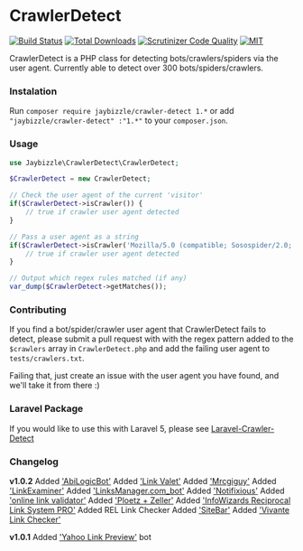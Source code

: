 CrawlerDetect
=======
[![Build Status](https://img.shields.io/travis/JayBizzle/Crawler-Detect.svg?style=flat-square)](https://travis-ci.org/JayBizzle/Crawler-Detect) [![Total Downloads](https://img.shields.io/packagist/dt/JayBizzle/Crawler-Detect.svg?style=flat-square)](https://packagist.org/packages/jaybizzle/crawler-detect)
[![Scrutinizer Code Quality](https://img.shields.io/scrutinizer/g/JayBizzle/Crawler-Detect.svg?style=flat-square)](https://scrutinizer-ci.com/g/JayBizzle/Crawler-Detect/?branch=master) [![MIT](https://img.shields.io/badge/license-MIT-ff69b4.svg?style=flat-square)](https://github.com/JayBizzle/Crawler-Detect)

CrawlerDetect is a PHP class for detecting bots/crawlers/spiders via the user agent. Currently able to detect over 300 bots/spiders/crawlers.

### Instalation
Run `composer require jaybizzle/crawler-detect 1.*` or add `"jaybizzle/crawler-detect" :"1.*"` to your `composer.json`.

### Usage
```PHP
use Jaybizzle\CrawlerDetect\CrawlerDetect;

$CrawlerDetect = new CrawlerDetect;

// Check the user agent of the current 'visitor'
if($CrawlerDetect->isCrawler()) {
	// true if crawler user agent detected
}

// Pass a user agent as a string
if($CrawlerDetect->isCrawler('Mozilla/5.0 (compatible; Sosospider/2.0; +http://help.soso.com/webspider.htm)')) {
	// true if crawler user agent detected
}

// Output which regex rules matched (if any)
var_dump($CrawlerDetect->getMatches());
```

### Contributing
If you find a bot/spider/crawler user agent that CrawlerDetect fails to detect, please submit a pull request with with the regex pattern added to the `$crawlers` array in `CrawlerDetect.php` and add the failing user agent to `tests/crawlers.txt`.

Failing that, just create an issue with the user agent you have found, and we'll take it from there :)

### Laravel Package
If you would like to use this with Laravel 5, please see [Laravel-Crawler-Detect](https://github.com/JayBizzle/Laravel-Crawler-Detect)

### Changelog
**v1.0.2**
Added ['AbiLogicBot'](http://www.abilogic.com/bot.html)
Added ['Link Valet'](http://www.htmlhelp.com/tools/valet/)
Added ['Mrcgiguy'](http://www.w3dir.com/cgi-bin)
Added ['LinkExaminer'](http://www.analogx.com/contents/download/network/lnkexam/Freeware.htm)
Added ['LinksManager.com_bot'](http://www.linksmanager.com/)
Added ['Notifixious'](http://notifixio.us)
Added ['online link validator'](http://www.dead-links.com/)
Added ['Ploetz + Zeller'](http://www.ploetz-zeller.de)
Added ['InfoWizards Reciprocal Link System PRO'](http://www.infowizards.com)
Added REL Link Checker
Added ['SiteBar'](http://sitebar.org/)
Added ['Vivante Link Checker'](http://www.vivante.com)

**v1.0.1**
Added ['Yahoo Link Preview'](https://help.yahoo.com/kb/mail/yahoo-link-preview-SLN23615.html) bot

